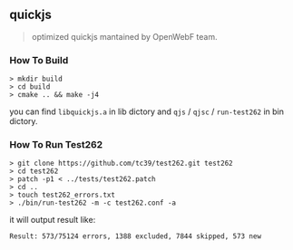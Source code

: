 quickjs
---

> optimized quickjs mantained by OpenWebF team.

### How To Build

```shell
> mkdir build
> cd build
> cmake .. && make -j4
```

you can find `libquickjs.a` in lib dictory and `qjs` / `qjsc` / `run-test262` in bin dictory.


### How To Run Test262

```shell
> git clone https://github.com/tc39/test262.git test262
> cd test262
> patch -p1 < ../tests/test262.patch
> cd ..
> touch test262_errors.txt
> ./bin/run-test262 -m -c test262.conf -a
```

it will output result like:
```
Result: 573/75124 errors, 1388 excluded, 7844 skipped, 573 new
```